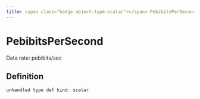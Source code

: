 ```yaml
---
title: <span class="badge object-type-scalar"></span> PebibitsPerSecond
---
```

# <span class="badge object-type-scalar"></span> PebibitsPerSecond

Data rate: pebibits/sec

## Definition

```php
unhandled type def kind: scalar
```
